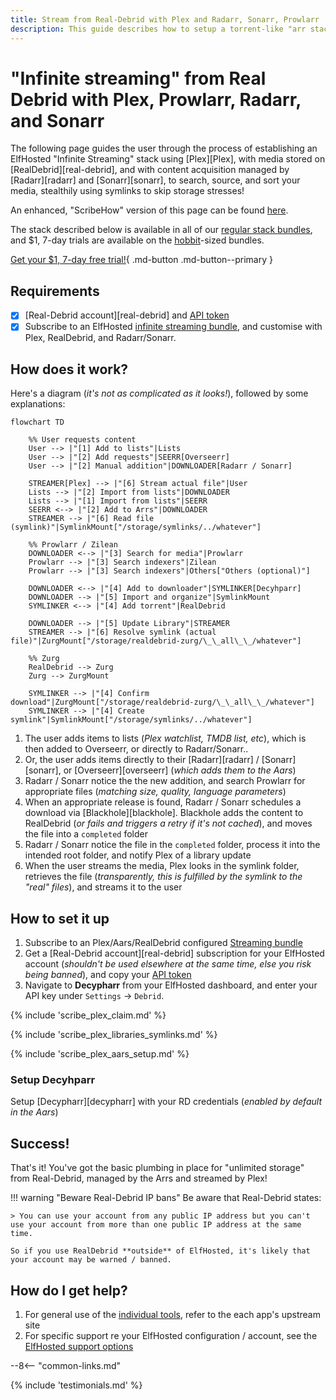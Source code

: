 ```yaml
---
title: Stream from Real-Debrid with Plex and Radarr, Sonarr, Prowlarr
description: This guide describes how to setup a torrent-like "arr stack", to achieve "stremio-like", streaming your media from Real-Debrid using Plex, without having to store it locally or even touch a torrent client or a VPN!
---
```

# "Infinite streaming" from Real Debrid with Plex, Prowlarr, Radarr, and Sonarr

The following page guides the user through the process of establishing an ElfHosted "Infinite Streaming" stack using [Plex][Plex], with media stored on [RealDebrid][real-debrid], and with content acquisition managed by [Radarr][radarr] and [Sonarr][sonarr], to search, source, and sort your media, stealthily using symlinks to skip storage stresses!

An enhanced, "ScribeHow" version of this page can be found [here](https://fnky.nz/elfguide-plex-realdebrid-aars).

The stack described below is available in all of our [regular stack bundles](https://store.elfhosted.com/product-category/streaming-bundles/), and \$1, 7-day trials are available on the [hobbit](https://store.elfhosted.com/product/hobbit])-sized bundles.

[Get your $1, 7-day free trial!](https://store.elfhosted.com/product/hobbit/){ .md-button .md-button--primary }

## Requirements

* [x] [Real-Debrid account][real-debrid] and [API token](https://real-debrid.com/apitoken)
* [x] Subscribe to an ElfHosted [infinite streaming bundle](https://store.elfhosted.com/product-category/streaming-bundles/), and customise with Plex, RealDebrid, and Radarr/Sonarr.

## How does it work?

Here's a diagram (*it's not as complicated as it looks!*), followed by some explanations:

```mermaid
flowchart TD

    %% User requests content
    User --> |"[1] Add to lists"|Lists
    User --> |"[2] Add requests"|SEERR[Overseerr]
    User --> |"[2] Manual addition"|DOWNLOADER[Radarr / Sonarr]
    
    STREAMER[Plex] --> |"[6] Stream actual file"|User
    Lists --> |"[2] Import from lists"|DOWNLOADER
    Lists --> |"[1] Import from lists"|SEERR
    SEERR <--> |"[2] Add to Arrs"|DOWNLOADER
    STREAMER --> |"[6] Read file (symlink)"|SymlinkMount["/storage/symlinks/../whatever"]

    %% Prowlarr / Zilean
    DOWNLOADER <--> |"[3] Search for media"|Prowlarr
    Prowlarr --> |"[3] Search indexers"|Zilean
    Prowlarr --> |"[3] Search indexers"|Others["Others (optional)"]

    DOWNLOADER <--> |"[4] Add to downloader"|SYMLINKER[Decyhparr]
    DOWNLOADER --> |"[5] Import and organize"|SymlinkMount
    SYMLINKER <--> |"[4] Add torrent"|RealDebrid

    DOWNLOADER --> |"[5] Update Library"|STREAMER
    STREAMER --> |"[6] Resolve symlink (actual file)"|ZurgMount["/storage/realdebrid-zurg/\_\_all\_\_/whatever"]

    %% Zurg
    RealDebrid --> Zurg
    Zurg --> ZurgMount

    SYMLINKER --> |"[4] Confirm download"|ZurgMount["/storage/realdebrid-zurg/\_\_all\_\_/whatever"]
    SYMLINKER --> |"[4] Create symlink"|SymlinkMount["/storage/symlinks/../whatever"]

```

1. The user adds items to lists (*Plex watchlist, TMDB list, etc*), which is then added to Overseerr, or directly to Radarr/Sonarr..
2. Or, the user adds items directly to their [Radarr][radarr] / [Sonarr][sonarr], or [Overseerr][overseerr] (*which adds them to the Aars*)
3. Radarr / Sonarr notice the the new addition, and search Prowlarr for appropriate files (*matching size, quality, language parameters*)
4. When an appropriate release is found, Radarr / Sonarr schedules a download via [Blackhole][blackhole]. Blackhole adds the content to RealDebrid (*or fails and triggers a retry if it's not cached*), and moves the file into a `completed` folder
5. Radarr / Sonarr notice the file in the `completed` folder, process it into the intended root folder, and notify Plex of a library update
6. When the user streams the media, Plex looks in the symlink folder, retrieves the file (*transparently, this is fulfilled by the symlink to the "real" files*), and streams it to the user

## How to set it up

1. Subscribe to an Plex/Aars/RealDebrid configured [Streaming bundle](https://store.elfhosted.com/product-category/streaming-bundles/)
2. Get a [Real-Debrid account][real-debrid] subscription for your ElfHosted account (*shouldn't be used elsewhere at the same time, else you risk being banned*), and copy your [API token](https://real-debrid.com/apitoken)
3. Navigate to **Decypharr** from your ElfHosted dashboard, and enter your API key under `Settings` -> `Debrid`.

{% include 'scribe_plex_claim.md' %}

{% include 'scribe_plex_libraries_symlinks.md' %}

{% include 'scribe_plex_aars_setup.md' %}

### Setup Decyhparr 

Setup [Decypharr][decypharr] with your RD credentials (*enabled by default in the Aars*)

## Success!

That's it! You've got the basic plumbing in place for "unlimited storage" from Real-Debrid, managed by the Arrs and streamed by Plex!

!!! warning "Beware Real-Debrid IP bans"
    Be aware that Real-Debrid states:
    
    > You can use your account from any public IP address but you can't use your account from more than one public IP address at the same time.

    So if you use RealDebrid **outside** of ElfHosted, it's likely that your account may be warned / banned.
    
## How do I get help?

1. For general use of the [individual tools](/apps/), refer to the each app's upstream site
2. For specific support re your ElfHosted configuration / account, see the [ElfHosted support options](/get-help/)

--8<-- "common-links.md"

{% include 'testimonials.md' %}